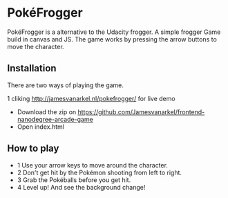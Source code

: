 PokéFrogger
========

PokéFrogger is a alternative to the Udacity frogger. A simple frogger Game build in canvas and JS. The game works by pressing the arrow buttons to move the character.

Installation
------------

There are two ways of playing the game.

1 cliking http://jamesvanarkel.nl/pokefrogger/ for live demo

- Download the zip on https://github.com/Jamesvanarkel/frontend-nanodegree-arcade-game
- Open index.html


How to play
--------

- 1 Use your arrow keys to move around the character.
- 2 Don't get hit by the Pokémon shooting from left to right.
- 3 Grab the Pokéballs before you get hit.
- 4 Level up! And see the background change!


